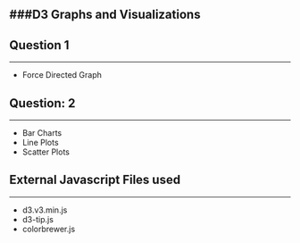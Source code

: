 ###D3 Graphs and Visualizations
--------------------------------

## Question 1
---------------
* Force Directed Graph

## Question: 2
---------------
* Bar Charts
* Line Plots
* Scatter Plots

## External Javascript Files used
----------------------------------
* d3.v3.min.js
* d3-tip.js  
* colorbrewer.js    

